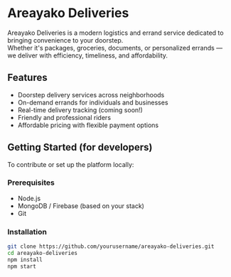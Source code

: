 # Areayako Deliveries

Areayako Deliveries is a modern logistics and errand service dedicated to bringing convenience to your doorstep. </br>
Whether it's packages, groceries, documents, or personalized errands — we deliver with efficiency, timeliness, and affordability. 

## Features

- Doorstep delivery services across neighborhoods
- On-demand errands for individuals and businesses
- Real-time delivery tracking (coming soon!)
- Friendly and professional riders
- Affordable pricing with flexible payment options

## Getting Started (for developers)

To contribute or set up the platform locally:

### Prerequisites

- Node.js
- MongoDB / Firebase (based on your stack)
- Git

### Installation

```bash
git clone https://github.com/yourusername/areayako-deliveries.git
cd areayako-deliveries
npm install
npm start
